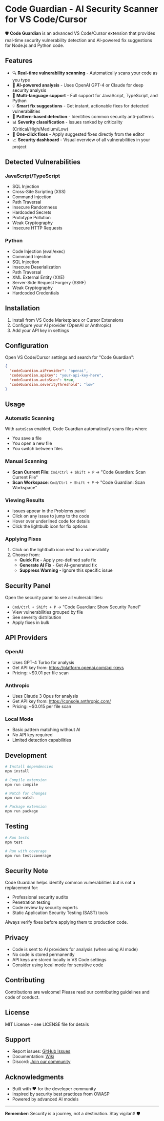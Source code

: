 # Code Guardian - AI Security Scanner for VS Code/Cursor

🛡️ **Code Guardian** is an advanced VS Code/Cursor extension that provides real-time security vulnerability detection and AI-powered fix suggestions for Node.js and Python code.

## Features

- 🔍 **Real-time vulnerability scanning** - Automatically scans your code as you type
- 🤖 **AI-powered analysis** - Uses OpenAI GPT-4 or Claude for deep security analysis
- 🐍 **Multi-language support** - Full support for JavaScript, TypeScript, and Python
- 💡 **Smart fix suggestions** - Get instant, actionable fixes for detected vulnerabilities
- 🎯 **Pattern-based detection** - Identifies common security anti-patterns
- 📊 **Severity classification** - Issues ranked by criticality (Critical/High/Medium/Low)
- 🔧 **One-click fixes** - Apply suggested fixes directly from the editor
- 📈 **Security dashboard** - Visual overview of all vulnerabilities in your project

## Detected Vulnerabilities

### JavaScript/TypeScript
- SQL Injection
- Cross-Site Scripting (XSS)
- Command Injection
- Path Traversal
- Insecure Randomness
- Hardcoded Secrets
- Prototype Pollution
- Weak Cryptography
- Insecure HTTP Requests

### Python
- Code Injection (eval/exec)
- Command Injection
- SQL Injection
- Insecure Deserialization
- Path Traversal
- XML External Entity (XXE)
- Server-Side Request Forgery (SSRF)
- Weak Cryptography
- Hardcoded Credentials

## Installation

1. Install from VS Code Marketplace or Cursor Extensions
2. Configure your AI provider (OpenAI or Anthropic)
3. Add your API key in settings

## Configuration

Open VS Code/Cursor settings and search for "Code Guardian":

```json
{
  "codeGuardian.aiProvider": "openai",
  "codeGuardian.apiKey": "your-api-key-here",
  "codeGuardian.autoScan": true,
  "codeGuardian.severityThreshold": "low"
}
```

## Usage

### Automatic Scanning
With `autoScan` enabled, Code Guardian automatically scans files when:
- You save a file
- You open a new file
- You switch between files

### Manual Scanning
- **Scan Current File**: `Cmd/Ctrl + Shift + P` → "Code Guardian: Scan Current File"
- **Scan Workspace**: `Cmd/Ctrl + Shift + P` → "Code Guardian: Scan Workspace"

### Viewing Results
- Issues appear in the Problems panel
- Click on any issue to jump to the code
- Hover over underlined code for details
- Click the lightbulb icon for fix options

### Applying Fixes
1. Click on the lightbulb icon next to a vulnerability
2. Choose from:
   - **Quick Fix** - Apply pre-defined safe fix
   - **Generate AI Fix** - Get AI-generated fix
   - **Suppress Warning** - Ignore this specific issue

## Security Panel

Open the security panel to see all vulnerabilities:
- `Cmd/Ctrl + Shift + P` → "Code Guardian: Show Security Panel"
- View vulnerabilities grouped by file
- See severity distribution
- Apply fixes in bulk

## API Providers

### OpenAI
- Uses GPT-4 Turbo for analysis
- Get API key from: https://platform.openai.com/api-keys
- Pricing: ~$0.01 per file scan

### Anthropic
- Uses Claude 3 Opus for analysis
- Get API key from: https://console.anthropic.com/
- Pricing: ~$0.015 per file scan

### Local Mode
- Basic pattern matching without AI
- No API key required
- Limited detection capabilities

## Development

```bash
# Install dependencies
npm install

# Compile extension
npm run compile

# Watch for changes
npm run watch

# Package extension
npm run package
```

## Testing

```bash
# Run tests
npm test

# Run with coverage
npm run test:coverage
```

## Security Note

Code Guardian helps identify common vulnerabilities but is not a replacement for:
- Professional security audits
- Penetration testing
- Code review by security experts
- Static Application Security Testing (SAST) tools

Always verify fixes before applying them to production code.

## Privacy

- Code is sent to AI providers for analysis (when using AI mode)
- No code is stored permanently
- API keys are stored locally in VS Code settings
- Consider using local mode for sensitive code

## Contributing

Contributions are welcome! Please read our contributing guidelines and code of conduct.

## License

MIT License - see LICENSE file for details

## Support

- Report issues: [GitHub Issues](https://github.com/yourusername/code-guardian/issues)
- Documentation: [Wiki](https://github.com/yourusername/code-guardian/wiki)
- Discord: [Join our community](https://discord.gg/yourserver)

## Acknowledgments

- Built with ❤️ for the developer community
- Inspired by security best practices from OWASP
- Powered by advanced AI models

---

**Remember**: Security is a journey, not a destination. Stay vigilant! 🛡️